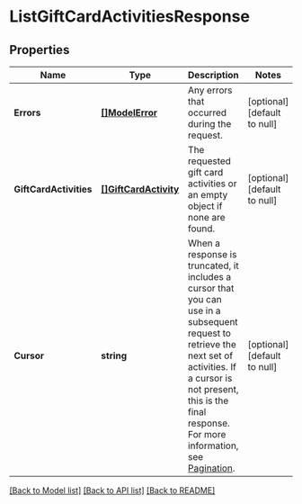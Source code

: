 # ListGiftCardActivitiesResponse

## Properties

 Name                   | Type                                          | Description                                                                                                                                                                                                                                                                                           | Notes                        
------------------------|-----------------------------------------------|-------------------------------------------------------------------------------------------------------------------------------------------------------------------------------------------------------------------------------------------------------------------------------------------------------|------------------------------
 **Errors**             | [**[]ModelError**](Error.md)                  | Any errors that occurred during the request.                                                                                                                                                                                                                                                          | [optional] [default to null] 
 **GiftCardActivities** | [**[]GiftCardActivity**](GiftCardActivity.md) | The requested gift card activities or an empty object if none are found.                                                                                                                                                                                                                              | [optional] [default to null] 
 **Cursor**             | **string**                                    | When a response is truncated, it includes a cursor that you can use in a subsequent request to retrieve the next set of activities. If a cursor is not present, this is the final response. For more information, see [Pagination](https://developer.squareup.com/docs/working-with-apis/pagination). | [optional] [default to null] 

[[Back to Model list]](../README.md#documentation-for-models) [[Back to API list]](../README.md#documentation-for-api-endpoints) [[Back to README]](../README.md)

